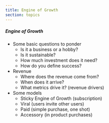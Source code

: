 ```yaml
---
title: Engine of Growth
section: topics
---
```


##### Engine of Growth
* Some basic questions to ponder
	* Is it a business or a hobby?
	* Is it sustainable?
	* How much investment does it need?
	* How do you define success?
* Revenue
	* Where does the revenue come from?
	* When does it arrive?
	* What metrics drive it? (revenue drivers)
* Some models
	* Sticky Engine of Growth (subscription)
	* Viral (users invite other users)
	* Paid (simple purchase, one shot)
	* Accessory (in product purchases)
		

